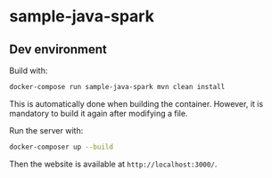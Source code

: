 # sample-java-spark

## Dev environment

Build with:

```sh
docker-compose run sample-java-spark mvn clean install
```

This is automatically done when building the container. However, it is
mandatory to build it again after modifying a file.

Run the server with:

```sh
docker-composer up --build
```

Then the website is available at `http://localhost:3000/`.
